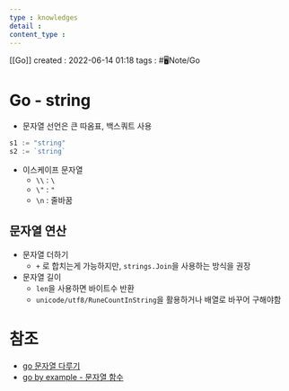 ```yaml
---
type : knowledges
detail : 
content_type :
---
```


[[Go]]
created : 2022-06-14 01:18
tags : #🖥️Note/Go 

# Go - string
- 문자열 선언은 큰 따옴표, 백스쿼트 사용

```go
s1 := "string"
s2 := `string`
```

- 이스케이프 문자열
	- `\\` : `\`
	- `\"` : `"`
	- `\n` : 줄바꿈

## 문자열 연산
- 문자열 더하기
	- `+` 로 합치는게 가능하지만, `strings.Join`을 사용하는 방식을 권장
- 문자열 길이
	- `len`을 사용하면 바이트수 반환
	- `unicode/utf8/RuneCountInString`을 활용하거나 배열로 바꾸어 구해야함

# 참조
- [go 문자열 다루기](https://leo-bb.tistory.com/60)
- [go by example - 문자열 함수](https://mingrammer.com/gobyexample/string-functions/)
